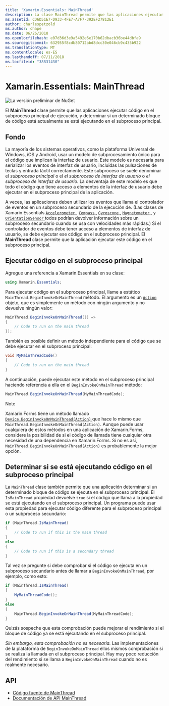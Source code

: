 ```yaml
---
title: 'Xamarin.Essentials: MainThread'
description: La clase MainThread permite que las aplicaciones ejecutar código en el subproceso de ejecución principal.
ms.assetid: CD6D51E7-D933-4FE7-A7F7-392EF27812E1
author: charlespetzold
ms.author: chape
ms.date: 06/26/2018
ms.openlocfilehash: e07d36d3e9a5492e6e170b62dbacb36be44dbfa9
ms.sourcegitcommit: 632955f8cdb80712abd8dcc30e046cb9c435b922
ms.translationtype: MT
ms.contentlocale: es-ES
ms.lasthandoff: 07/11/2018
ms.locfileid: "38831430"
---
```

# <a name="xamarinessentials-mainthread"></a>Xamarin.Essentials: MainThread

![La versión preliminar de NuGet](~/media/shared/pre-release.png)

El **MainThread** clase permite que las aplicaciones ejecutar código en el subproceso principal de ejecución, y determinar si un determinado bloque de código está actualmente se está ejecutando en el subproceso principal.

## <a name="background"></a>Fondo

La mayoría de los sistemas operativos, como la plataforma Universal de Windows, iOS y Android, usar un modelo de subprocesamiento único para el código que implican la interfaz de usuario. Este modelo es necesaria para serializar los eventos de interfaz de usuario, incluidas las pulsaciones de teclas y entrada táctil correctamente. Este subproceso se suele denominar el _subproceso principal_ o el _el subproceso de interfaz de usuario_ o _el subproceso de interfaz de usuario_. La desventaja de este modelo es que todo el código que tiene acceso a elementos de la interfaz de usuario debe ejecutar en el subproceso principal de la aplicación. 

A veces, las aplicaciones deben utilizar los eventos que llama el controlador de eventos en un subproceso secundario de la ejecución de. (Las clases de Xamarin.Essentials [ `Accelerometer` ](accelerometer.md), [ `Compass` ](compass.md), [ `Gyroscope` ](gyroscope.md), [ `Magnetometer` ](magnetometer.md), y [ `OrientationSensor` ](orientation-sensor.md) todos podrían devolver información sobre un subproceso secundario cuando se usa con velocidades más rápidas.) Si el controlador de eventos debe tener acceso a elementos de interfaz de usuario, se debe ejecutar ese código en el subproceso principal. El **MainThread** clase permite que la aplicación ejecutar este código en el subproceso principal.

## <a name="running-code-on-the-main-thread"></a>Ejecutar código en el subproceso principal

Agregue una referencia a Xamarin.Essentials en su clase:

```csharp
using Xamarin.Essentials;
```

Para ejecutar código en el subproceso principal, llame a estático `MainThread.BeginInvokeOnMainThread` método. El argumento es un [ `Action` ](xref:System.Action) objeto, que es simplemente un método con ningún argumento y no devuelve ningún valor:

```csharp
MainThread.BeginInvokeOnMainThread(() =>
{
    // Code to run on the main thread
});
```

También es posible definir un método independiente para el código que se debe ejecutar en el subproceso principal:

```csharp
void MyMainThreadCode()
{
    // Code to run on the main thread
}
```

A continuación, puede ejecutar este método en el subproceso principal haciendo referencia a ella en el `BeginInvokeOnMainThread` método:

```csharp
MainThread.BeginInvokeOnMainThread(MyMainThreadCode);
```

> [!NOTE]
> Xamarin.Forms tiene un método llamado [ `Device.BeginInvokeOnMainThread(Action)` ](https://docs.microsoft.com/dotnet/api/xamarin.forms.device.begininvokeonmainthread) que hace lo mismo que `MainThread.BeginInvokeOnMainThread(Action)`. Aunque puede usar cualquiera de estos métodos en una aplicación de Xamarin.Forms, considere la posibilidad de si el código de llamada tiene cualquier otra necesidad de una dependencia en Xamarin.Forms. Si no es así, `MainThread.BeginInvokeOnMainThread(Action)` es probablemente la mejor opción.

## <a name="determining-if-code-is-running-on-the-main-thread"></a>Determinar si se está ejecutando código en el subproceso principal

La `MainThread` clase también permite que una aplicación determinar si un determinado bloque de código se ejecuta en el subproceso principal. El `IsMainThread` propiedad devuelve `true` si el código que llama a la propiedad se está ejecutando en el subproceso principal. Un programa puede usar esta propiedad para ejecutar código diferente para el subproceso principal o un subproceso secundario:

```csharp
if (MainThread.IsMainThread)
{
    // Code to run if this is the main thread
}
else
{
    // Code to run if this is a secondary thread
}
```

Tal vez se pregunte si debe comprobar si el código se ejecuta en un subproceso secundario antes de llamar a `BeginInvokeOnMainThread`, por ejemplo, como esto:

```csharp
if (MainThread.IsMainThread)
{
    MyMainThreadCode();
}
else
{
    MainThread.BeginInvokeOnMainThread(MyMainThreadCode);
}
```

Quizás sospeche que esta comprobación puede mejorar el rendimiento si el bloque de código ya se está ejecutando en el subproceso principal.

_Sin embargo, esta comprobación no es necesaria._ Las implementaciones de la plataforma de `BeginInvokeOnMainThread` ellos mismos comprobación si se realiza la llamada en el subproceso principal. Hay muy poco reducción del rendimiento si se llama a `BeginInvokeOnMainThread` cuando no es realmente necesario.

## <a name="api"></a>API

- [Código fuente de MainThread](https://github.com/xamarin/Essentials/tree/master/Xamarin.Essentials/MainThread)
- [Documentación de API MainThread](xref:Xamarin.Essentials.MainThread)
